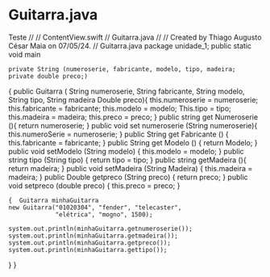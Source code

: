 # Guitarra.java
Teste
//
//  ContentView.swift
//  Guitarra.java
//
//  Created by Thiago Augusto César Maia  on 07/05/24.
//
Guitarra.java 
package unidade_1; 
public static void main
    
    private String (numeroserie, fabricante, modelo, tipo, madeira;
    private double preco;)
    
{
    public Guitarra (
        String numeroserie, String fabricante,
        String modelo,      String tipo,
        String madeira      Double preco){
            this.numeroserie = numeroserie;
            this.fabricante  = fabricante;
            this.modelo      = modelo;
            This.tipo        = tipo;
            this.madeira     = madeira;
            this.preco       = preco;
        }
    public string get Numeroserie (){
        return numeroserie;
    }
    public void set numeroserie (String numeroserie){
        this.numeroSerie  = numeroserie;
    }
    public String get Fabricante () {
        this.fabricante   = fabricante;
    }
    public String get Modelo () {
        return Modelo;
    }
    public void setModelo (String modelo) {
        this.modelo = modelo;
    }
    public string tipo (String tipo) {
        return tipo = tipo;
    }
    public string getMadeira (){
        return madeira;
    }
    public void setMadeira (String Madeira) {
        this.madeira = madeira;
    }
    public Double getpreco (String preco) {
        return preco;
    }
    public void setpreco (double preco) {
        this.preco = preco;
    }
    
    {  Guitarra minhaGuitarra
    new Guitarra("01020304", "fender", "telecaster",
                 "elétrica", "mogno", 1500);
    
    system.out.println(minhaGuitarra.getnumeroserie());
    system.out.println(minhaGuitarra.getmadeira());
    system.out.println(minhaGuitarra.getpreco());
    system.out.println(minhaGuitarra.gettipo());
}
}


